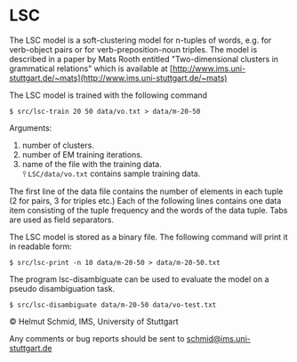 # LSC
The LSC model is a soft-clustering model for n-tuples of words,
e.g. for verb-object pairs or for verb-preposition-noun triples. The
model is described in a paper by Mats Rooth entitled "Two-dimensional
clusters in grammatical relations" which is available at
[http://www.ims.uni-stuttgart.de/~mats](http://www.ims.uni-stuttgart.de/~mats)

The LSC model is trained with the following command

```{shell}
$ src/lsc-train 20 50 data/vo.txt > data/m-20-50
```

Arguments:

1. number of clusters.
2. number of EM training iterations.
3. name of the file with the training data.\
   ⫯ `LSC/data/vo.txt` contains sample training data.

The first line of the data file contains the number of elements in
each tuple (2 for pairs, 3 for triples etc.) 
Each of the following lines contains one data item consisting of 
the tuple frequency and the words of the data tuple. 
Tabs are used as field separators.

The LSC model is stored as a binary file. The following command will
print it in readable form:

```{shell}
$ src/lsc-print -n 10 data/m-20-50 > data/m-20-50.txt
```

The program lsc-disambiguate can be used to evaluate the model on a
pseudo disambiguation task.

```{shell}
$ src/lsc-disambiguate data/m-20-50 data/vo-test.txt
```

©️ Helmut Schmid, IMS, University of Stuttgart

Any comments or bug reports should be sent to
schmid@ims.uni-stuttgart.de
